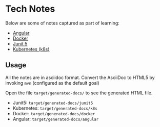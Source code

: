 # Tech Notes

Below are some of notes captured as part of learning:

* [Angular](/src/docs/asciidoc/angular)
* [Docker](/src/docs/asciidoc/docker)
* [Junit 5](/src/docs/asciidoc/junit5)
* [Kubernetes (k8s)](/src/docs/asciidoc/k8s)


## Usage
All the notes are in asciidoc format. Convert the AsciiDoc to HTML5 by invoking `mvn` (configured as the default goal)

Open the file `target/generated-docs/` to see the generated HTML file.
- Junit5: `target/generated-docs/junit5`
- Kubernetes: `target/generated-docs/k8s`
- Docker: `target/generated-docs/docker`
- Angular: `target/generated-docs/angular`

